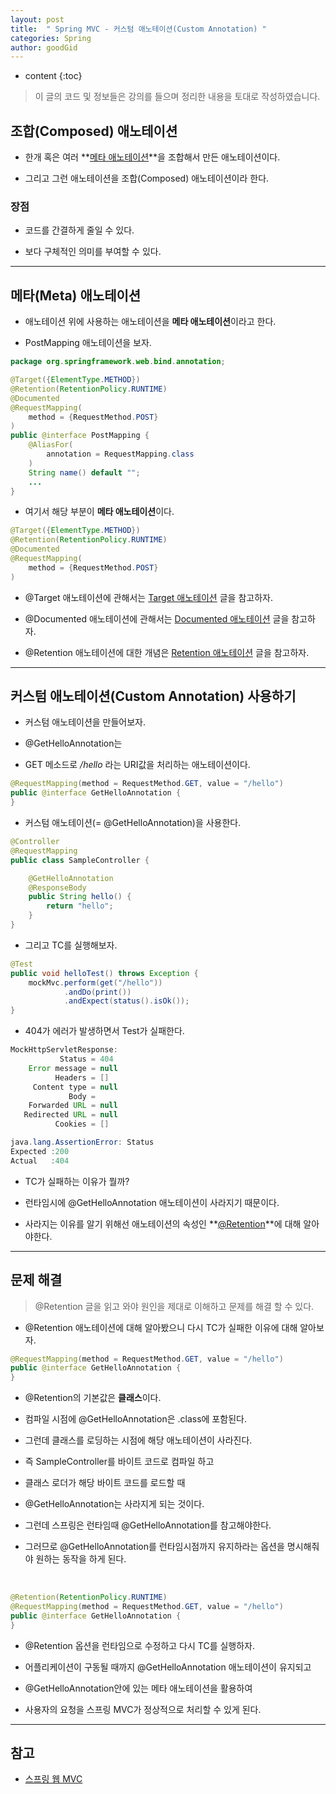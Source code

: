 ```yaml
---
layout: post
title:  " Spring MVC - 커스텀 애노테이션(Custom Annotation) "
categories: Spring
author: goodGid
---
```

* content
{:toc}

> 이 글의 코드 및 정보들은 강의를 들으며 정리한 내용을 토대로 작성하였습니다.


## 조합(Composed) 애노테이션

* 한개 혹은 여러 **[메타 애노테이션]({{site.url}}/Spring-MVC-Custom-Annotation/#메타meta-애노테이션)**을 조합해서 만든 애노테이션이다.

* 그리고 그런 애노테이션을 조합(Composed) 애노테이션이라 한다.

### 장점

* 코드를 간결하게 줄일 수 있다.

* 보다 구체적인 의미를 부여할 수 있다.

---

## 메타(Meta) 애노테이션

* 애노테이션 위에 사용하는 애노테이션을 **메타 애노테이션**이라고 한다.

* PostMapping 애노테이션을 보자.

``` java
package org.springframework.web.bind.annotation;

@Target({ElementType.METHOD})
@Retention(RetentionPolicy.RUNTIME)
@Documented
@RequestMapping(
    method = {RequestMethod.POST}
)
public @interface PostMapping {
    @AliasFor(
        annotation = RequestMapping.class
    )
    String name() default "";   
    ...
}
```

* 여기서 해당 부분이 **메타 애노테이션**이다.

``` java
@Target({ElementType.METHOD})
@Retention(RetentionPolicy.RUNTIME)
@Documented
@RequestMapping(
    method = {RequestMethod.POST}
)
```

* @Target 애노테이션에 관해서는 [Target 애노테이션]({{site.url}}/Spring-MVC-Target-Annotation/) 글을 참고하자.

* @Documented 애노테이션에 관해서는 [Documented 애노테이션]({{site.url}}/Spring-MVC-Documented-Annotation/) 글을 참고하자.

* @Retention 애노테이션에 대한 개념은 [Retention 애노테이션]({{site.url}}/Spring-MVC-Retention-Annotation/) 글을 참고하자.

---

## 커스텀 애노테이션(Custom Annotation) 사용하기

* 커스텀 애노테이션을 만들어보자.

* @GetHelloAnnotation는 

* GET 메소드로 */hello* 라는 URI값을 처리하는 애노테이션이다.

``` java
@RequestMapping(method = RequestMethod.GET, value = "/hello")
public @interface GetHelloAnnotation {
}
```

* 커스텀 애노테이션(= @GetHelloAnnotation)을 사용한다.

``` java
@Controller
@RequestMapping
public class SampleController {

    @GetHelloAnnotation
    @ResponseBody
    public String hello() {
        return "hello";
    }
}
```

* 그리고 TC를 실행해보자.

``` java
@Test
public void helloTest() throws Exception {
    mockMvc.perform(get("/hello"))
            .andDo(print())
            .andExpect(status().isOk());
}
```

* 404가 에러가 발생하면서 Test가 실패한다.

``` java
MockHttpServletResponse:
           Status = 404
    Error message = null
          Headers = []
     Content type = null
             Body = 
    Forwarded URL = null
   Redirected URL = null
          Cookies = []

java.lang.AssertionError: Status 
Expected :200
Actual   :404
```

* TC가 실패하는 이유가 뭘까?

* 런타임시에 @GetHelloAnnotation 애노테이션이 사라지기 때문이다.

* 사라지는 이유를 알기 위해선 애노테이션의 속성인 **[@Retention]({{site.url}}/Spring-MVC-Retention-Annotation)**에 대해 알아야한다.


---


## 문제 해결

> @Retention 글을 읽고 와야 원인을 제대로 이해하고 문제를 해결 할 수 있다.

* @Retention 애노테이션에 대해 알아봤으니 다시 TC가 실패한 이유에 대해 알아보자.

``` java
@RequestMapping(method = RequestMethod.GET, value = "/hello")
public @interface GetHelloAnnotation {
}
```

* @Retention의 기본값은 **클래스**이다.

* 컴파일 시점에 @GetHelloAnnotation은 .class에 포함된다.

* 그런데 클래스를 로딩하는 시점에 해당 애노테이션이 사라진다.

* 즉 SampleController를 바이트 코드로 컴파일 하고

* 클래스 로더가 해당 바이트 코드를 로드할 때 

* @GetHelloAnnotation는 사라지게 되는 것이다.

* 그런데 스프링은 런타임때 @GetHelloAnnotation를 참고해야한다.

* 그러므로 @GetHelloAnnotation를 런타임시점까지 유지하라는 옵션을 명시해줘야 원하는 동작을 하게 된다.

<br>

``` java
@Retention(RetentionPolicy.RUNTIME)
@RequestMapping(method = RequestMethod.GET, value = "/hello")
public @interface GetHelloAnnotation {
}
```

* @Retention 옵션을 런타임으로 수정하고 다시 TC를 실행하자.

* 어플리케이션이 구동될 때까지 @GetHelloAnnotation 애노테이션이 유지되고

* @GetHelloAnnotation안에 있는 메타 애노테이션을 활용하여

* 사용자의 요청을 스프링 MVC가 정상적으로 처리할 수 있게 된다.


---

## 참고

* [스프링 웹 MVC](https://www.inflearn.com/course/%EC%9B%B9-mvc)

